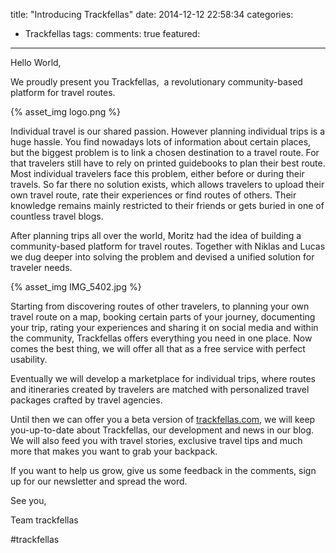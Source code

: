 title: "Introducing Trackfellas"
date: 2014-12-12 22:58:34
categories:
- Trackfellas
tags:
comments: true
featured: 
---
Hello World,

We proudly present you Trackfellas,  a revolutionary community-based platform for travel routes.

{% asset_img logo.png %}

Individual travel is our shared passion. However planning individual trips is a huge hassle. You find nowadays lots of information about certain places, but the biggest problem is to link a chosen destination to a travel route. For that travelers still have to rely on printed guidebooks to plan their best route. Most individual travelers face this problem, either before or during their travels. So far there no solution exists, which allows travelers to upload their own travel route, rate their experiences or find routes of others. Their knowledge remains mainly restricted to their friends or gets buried in one of countless travel blogs.

After planning trips all over the world, Moritz had the idea of building a community-based platform for travel routes. Together with Niklas and Lucas we dug deeper into solving the problem and devised a unified solution for traveler needs.


{% asset_img IMG_5402.jpg %}

Starting from discovering routes of other travelers, to planning your own travel route on a map, booking certain parts of your journey, documenting your trip, rating your experiences and sharing it on social media and within the community, Trackfellas offers everything you need in one place. Now comes the best thing, we will offer all that as a free service with perfect usability.

Eventually we will develop a marketplace for individual trips, where routes and itineraries created by travelers are matched with personalized travel packages crafted by travel agencies.

Until then we can offer you a beta version of [trackfellas.com](http://trackfellas.com), we will keep you-up-to-date about Trackfellas, our development and news in our blog. We will also feed you with travel stories, exclusive travel tips and much more that makes you want to grab your backpack.

If you want to help us grow, give us some feedback in the comments, sign up for our newsletter and spread the word.

See you,

Team trackfellas

#trackfellas